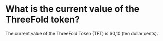 # What is the current value of the ThreeFold token?

The current value of the ThreeFold Token (TFT) is $0,10 (ten dollar cents).